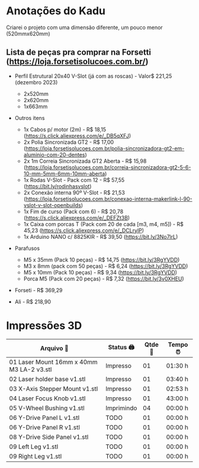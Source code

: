 # Anotações do Kadu

Criarei o projeto com uma dimensão diferente, um pouco menor (520mmx620mm)

## Lista de peças pra comprar na Forsetti (https://loja.forsetisolucoes.com.br/)

- Perfil Estrutural 20x40 V-Slot (já com as roscas) - Valor$ 221,25 (dezembro 2023)
    - 2x520mm
    - 2x620mm
    - 1x663mm

- Outros itens
    - 1x Cabos p/ motor (2m) - R$ 18,15 (https://s.click.aliexpress.com/e/_DB5qXFJ)
    - 2x Polia Sincronizada GT2 - R$ 17,00 (https://loja.forsetisolucoes.com.br/polia-sincronizadora-gt2-em-aluminio-com-20-dentes)
    - 2x 1m Correia Sincronizada GT2 Aberta - R$ 15,98 (https://loja.forsetisolucoes.com.br/correia-sincronizadora-gt2-5-6-10-mm-5mm-6mm-10mm-aberta)
    - 1x Rodas V-Slot - Pack com 12 - R$ 57,55 (https://bit.ly/rodinhasvslot)
    - 2x Conexão interna 90º V-Slot - R$ 21,53 (https://loja.forsetisolucoes.com.br/conexao-interna-makerlink-l-90-vslot-v-slot-openbuilds)
    - 1x Fim de curso (Pack com 6) - R$ 20,78 (https://s.click.aliexpress.com/e/_DEFZt3B)
    - 1x Caixa com porcas T (Pack com 20 de cada [m3, m4, m5]) - R$ 45,23 (https://s.click.aliexpress.com/e/_DCLrylP)
    - 1x Arduino NANO c/ 8825KIR - R$ 39,50 (https://bit.ly/3No7lrL)

- Parafusos
    - M5 x 35mm  (Pack 10 peças) - R$ 14,75 (https://bit.ly/3RgYVDD)
    - M3 x 8mm (pack com 50 peças) - R$ 6,24 (https://bit.ly/3RgYVDD)
    - M5 x 10mm  (Pack 10 peças) - R$ 9,34 (https://bit.ly/3RgYVDD)
    - Porca  M5 (Pack com 20 peças) - R$ 7,32 (https://bit.ly/3v0XHEU)


- Forseti - R$ 369,29
- Ali - R$ 218,90

# Impressões 3D

| Arquivo 💾                                | Status 🖨️     | Qtde 📠 |  Tempo ⏰          |  
| ----------------------------------------- | ------------- | ------- | ------------------ |
| 01 Laser Mount 16mm x 40mm M3 LA-2 v3.stl | Impresso      |      01 | 01:30 h            |
| 02 Laser holder base v1.stl               | Impresso      |      01 | 03:40 h            |
| 03 X-Axis Stepper Mount v1.stl            | Impresso      |      01 | 02:53 h            |
| 04 Laser Focus Knob v1.stl                | Impresso      |      01 | 43:00 h            |
| 05 V-Wheel Bushing v1.stl                 | Imprimindo    |      04 | 00:00 h            |
| 06 Y-Drive Panel L v1.stl                 | TODO          |      01 | 00:00 h            |
| 06 Y-Drive Panel R v1.stl                 | TODO          |      01 | 00:00 h            |
| 08 Y-Drive Side Panel v1.stl              | TODO          |      01 | 00:00 h            |
| 09 Left Leg v1.stl                        | TODO          |      01 | 00:00 h            |
| 09 Right Leg v1.stl                       | TODO          |      01 | 00:00 h            |